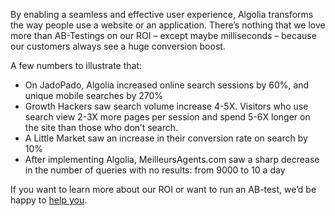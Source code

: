 By enabling a seamless and effective user experience, Algolia transforms the way people use a website or an application. There’s nothing that we love more than AB-Testings on our ROI – except maybe milliseconds – because our customers always see a huge conversion boost.

A few numbers to illustrate that:

*   On JadoPado, Algolia increased online search sessions by 60%, and unique mobile searches by 270%
*   Growth Hackers saw search volume increase 4-5X. Visitors who use search view 2-3X more pages per session and spend 5-6X longer on the site than those who don’t search.
*   A Little Market saw an increase in their conversion rate on search by 10%
*   After implementing Algolia, MeilleursAgents.com saw a sharp decrease in the number of queries with no results: from 9000 to 10 a day

If you want to learn more about our ROI or want to run an AB-test, we’d be happy to [help you](mailto:hey@algolia.com).